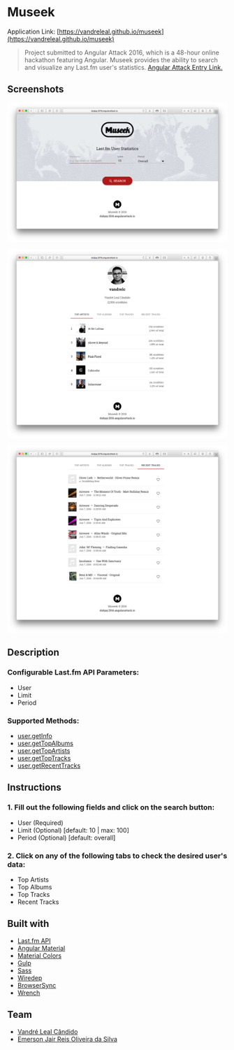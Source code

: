 # Museek
Application Link:
[https://vandreleal.github.io/museek](https://vandreleal.github.io/museek)

> Project submitted to Angular Attack 2016, which is a 48-hour online hackathon featuring Angular. Museek provides the ability to search and visualize any Last.fm user's statistics. [Angular Attack Entry Link.](https://www.angularattack.com/entries/3165-dubjay)

## Screenshots
![Museek](https://raw.githubusercontent.com/vandreleal/museek/master/screenshots/01-museek.png)

![Top Artists](https://raw.githubusercontent.com/vandreleal/museek/master/screenshots/02-museek__top-artists.png)

![Recent Tracks](https://raw.githubusercontent.com/vandreleal/museek/master/screenshots/03-museek__recent-tracks.png)

## Description

### Configurable Last.fm API Parameters:
+ User
+ Limit
+ Period

### Supported Methods:
+ [user.getInfo](http://www.last.fm/api/show/user.getInfo "user.getInfo")
+ [user.getTopAlbums](http://www.last.fm/api/show/user.getTopAlbums "user.getTopAlbums")
+ [user.getTopArtists](http://www.last.fm/api/show/user.getTopArtists "user.getTopArtists")
+ [user.getTopTracks](http://www.last.fm/api/show/user.getTopTracks "user.getTopTracks")
+ [user.getRecentTracks](http://www.last.fm/api/show/user.getRecentTracks "user.getRecentTracks")

## Instructions

### 1. Fill out the following fields and click on the search button:
+ User (Required)
+ Limit (Optional) [default: 10 | max: 100]
+ Period (Optional) [default: overall]

### 2. Click on any of the following tabs to check the desired user's data:
+ Top Artists
+ Top Albums
+ Top Tracks
+ Recent Tracks

## Built with
+ [Last.fm API](http://www.last.fm/pt/api 'Last.fm API')
+ [Angular Material](https://material.angularjs.org/latest/ 'Angular Material')
+ [Material Colors](https://github.com/shuhei/material-colors 'Material Colors')
+ [Gulp](http://gulpjs.com/  'Gulp')
+ [Sass](http://sass-lang.com/  'Sass')
+ [Wiredep](https://github.com/taptapship/wiredep  'Wiredep')
+ [BrowserSync](https://www.browsersync.io/ 'BrowserSync')
+ [Wrench](https://github.com/ryanmcgrath/wrench-js 'Wrench')

## Team
+ [Vandré Leal Cândido](https://github.com/vandreleal)
+ [Emerson Jair Reis Oliveira da Silva](https://github.com/dungahk)
